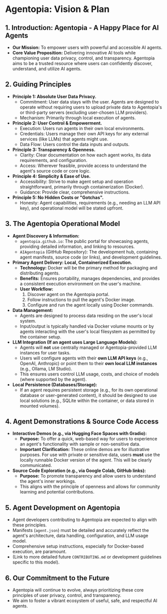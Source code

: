 # Agentopia: Vision & Plan

## 1. Introduction: Agentopia - A Happy Place for AI Agents
*   **Our Mission:** To empower users with powerful and accessible AI agents.
*   **Core Value Proposition:** Delivering innovative AI tools while championing user data privacy, control, and transparency. Agentopia aims to be a trusted resource where users can confidently discover, understand, and utilize AI agents.

## 2. Guiding Principles
*   **Principle 1: Absolute User Data Privacy.**
    *   Commitment: User data stays with the user. Agents are designed to operate without requiring users to upload private data to Agentopia's or third-party servers (excluding user-chosen LLM providers).
    *   Mechanism: Primarily through local execution of agents.
*   **Principle 2: User Control & Empowerment.**
    *   Execution: Users run agents in their own local environments.
    *   Credentials: Users manage their own API keys for any external services (like LLMs) that agents might use.
    *   Data Flow: Users control the data inputs and outputs.
*   **Principle 3: Transparency & Openness.**
    *   Clarity: Clear documentation on how each agent works, its data requirements, and configuration.
    *   Access: Wherever feasible, provide access to understand the agent's source code or core logic.
*   **Principle 4: Simplicity & Ease of Use.**
    *   Accessibility: Strive to make agent setup and operation straightforward, primarily through containerization (Docker).
    *   Guidance: Provide clear, comprehensive instructions.
*   **Principle 5: No Hidden Costs or "Gotchas".**
    *   Honesty: Agent capabilities, requirements (e.g., needing an LLM API key), and operational model will be stated upfront.

## 3. The Agentopia Operational Model
*   **Agent Discovery & Information:**
    *   `agentopia.github.io`: The public portal for showcasing agents, providing detailed information, and linking to resources.
    *   `AIAgentopia` (GitHub Repository): The development hub, containing agent manifests, source code (or links), and development guidelines.
*   **Primary Agent Delivery: Local, Containerized Execution.**
    *   **Technology:** Docker will be the primary method for packaging and distributing agents.
    *   **Benefits:** Ensures portability, manages dependencies, and provides a consistent execution environment on the user's machine.
    *   **User Workflow:**
        1.  Discover agent on the Agentopia portal.
        2.  Follow instructions to pull the agent's Docker image.
        3.  Configure and run the agent locally using Docker commands.
*   **Data Management:**
    *   Agents are designed to process data residing on the user's local system.
    *   Input/output is typically handled via Docker volume mounts or by agents interacting with the user's local filesystem as permitted by the container setup.
*   **LLM Integration (If an agent uses Large Language Models):**
    *   Agents will **not** use centrally managed or Agentopia-provided LLM instances for user tasks.
    *   Users will configure agents with their **own LLM API keys** (e.g., OpenAI, Anthropic) or point them to their **own local LLM instances** (e.g., Ollama, LM Studio).
    *   This ensures users control LLM usage, costs, and choice of models (where supported by the agent).
*   **Local Persistence (Databases/Storage):**
    *   If an agent requires persistent storage (e.g., for its own operational database or user-generated content), it should be designed to use local solutions (e.g., SQLite within the container, or data stored in mounted volumes).

## 4. Agent Demonstrations & Source Code Access
*   **Interactive Demos (e.g., via Hugging Face Spaces with Gradio):**
    *   **Purpose:** To offer a quick, web-based way for users to experience an agent's functionality with sample or non-sensitive data.
    *   **Important Clarification:** These online demos are for illustrative purposes. For use with private or sensitive data, users **must** use the locally runnable Docker version of the agent. This will be clearly communicated.
*   **Source Code Exploration (e.g., via Google Colab, GitHub links):**
    *   **Purpose:** To promote transparency and allow users to understand the agent's inner workings.
    *   This aligns with the principle of openness and allows for community learning and potential contributions.

## 5. Agent Development on Agentopia
*   Agent developers contributing to Agentopia are expected to align with these principles.
*   Manifests (`agent.json`) must be detailed and accurately reflect the agent's architecture, data handling, configuration, and LLM usage model.
*   Comprehensive setup instructions, especially for Docker-based execution, are paramount.
*   (Link to more detailed future `CONTRIBUTING.md` or development guidelines specific to this model).

## 6. Our Commitment to the Future
*   Agentopia will continue to evolve, always prioritizing these core principles of user privacy, control, and transparency.
*   We aim to foster a vibrant ecosystem of useful, safe, and respectful AI agents.
